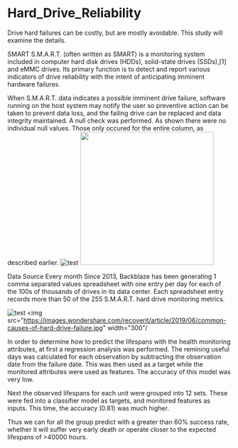 # Hard_Drive_Reliability
Drive hard failures can be costly, but are mostly avoidable. This study will examine the details.


SMART
S.M.A.R.T. (often written as SMART) is a monitoring system included in computer hard disk drives (HDDs), solid-state drives (SSDs),[1] and eMMC drives. Its primary function is to detect and report various indicators of drive reliability with the intent of anticipating imminent hardware failures.

When S.M.A.R.T. data indicates a possible imminent drive failure, software running on the host system may notify the user so preventive action can be taken to prevent data loss, and the failing drive can be replaced and data integrity maintained.
A null check was performed. As shown there were no individual null values. Those only occured for the entire column, as described earlier.
![test](http://samplesite.com/somesample.jpg)
<img src="https://macdatarecoverysolutions.files.wordpress.com/2015/05/harddrivefailure_prime-100028965-large.jpg" width="300"/>





Data Source
Every month 
Since 2013, 
Backblaze has been generating 1 comma separated values spreadsheet with 
one entry per day 
for each of the 100s of thousands of drives in its data center. Each spreadsheet entry records  more than 50 of the 255 S.M.A.R.T. hard drive monitoring metrics.



![test](http://samplesite.com/somesample.jpg)
<img src="https://images.wondershare.com/recoverit/article/2019/06/common-causes-of-hard-drive-failure.jpg" width="300"/

In order to determine how to predict the lifespans with the health monitoring attributes, at first a regression analysis was performed. The remining useful days was calculated for each observation by subtracting the observation date from the failure date. This was then used as a target while the monitored attributes were used as features. The accuracy of this model was very low.

Next the observed lifespans for each unit were grouped into 12 sets. These were fed into a classifier model as targets, and monitored features as inputs. This time, the accuracy (0.81) was much higher. 

Thus we can for all the group predict with a greater than 60% success rate, whether it will suffer very early death or operate closer to the expected lifespans of >40000 hours.
